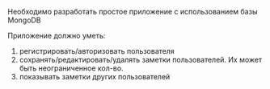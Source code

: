 Необходимо разработать простое приложение с использованием базы MongoDB

Приложение должно уметь:

1. регистрировать/авторизовать пользователя
2. сохранять/редактировать/удалять заметки пользователей. Их может быть неограниченное кол-во.
3. показывать заметки других пользователей
